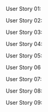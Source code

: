 User Story 01:

User Story 02:

User Story 03:

User Story 04:

User Story 05:

User Story 06

User Story 07:

User Story 08:

User Story 09:

